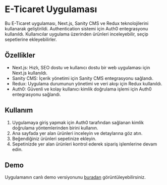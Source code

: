 # E-Ticaret Uygulaması

Bu E-Ticaret uygulaması, Next.js, Sanity CMS ve Redux teknolojilerini kullanarak geliştirildi. Authentication sistemi için Auth0 entegrasyonu kullanıldı. Kullanıcılar uygulama üzerinden ürünleri inceleyebilir, seçip sepetlerine ekleyebilirler.

## Özellikler

- Next.js: Hızlı, SEO dostu ve kullanıcı dostu bir web uygulaması için Next.js kullanıldı.
- Sanity CMS: İçerik yönetimi için Sanity CMS entegrasyonu sağlandı.
- Redux: Uygulama durumunun yönetimi ve veri akışı için Redux kullanıldı.
- Auth0: Güvenli ve kolay kullanıcı kimlik doğrulama işlemi için Auth0 entegrasyonu sağlandı.

## Kullanım

1. Uygulamaya giriş yapmak için Auth0 tarafından sağlanan kimlik doğrulama yöntemlerinden birini kullanın.
2. Ana sayfada yer alan ürünleri inceleyin ve detaylarına göz atın.
3. Beğendiğiniz ürünleri sepetinize ekleyin.
4. Sepetinizde yer alan ürünleri kontrol ederek sipariş işlemlerine devam edin.

## Demo

Uygulamanın canlı demo versiyonunu [buradan](my-e-commerce-nine.vercel.app/) görüntüleyebilirsiniz.

 

